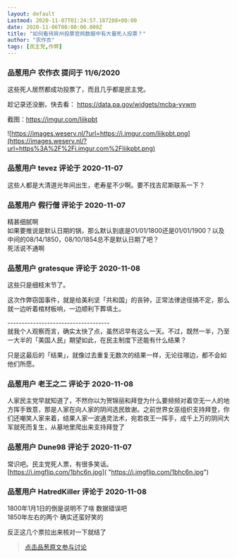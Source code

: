 ```yaml
---
layout: default
Lastmod: 2020-11-07T01:24:57.187208+00:00
date: 2020-11-06T00:00:00.000Z
title: "如何看待宾州投票官网数据中有大量死人投票？"
author: "农作衣"
tags: [民主党,作弊]
---
```



### 品葱用户 **农作衣** 提问于 11/6/2020
    
这些死人居然都成功投票了，而且几乎都是民主党。  
  
趁记录还没删，快去看： https://data.pa.gov/widgets/mcba-yywm  
  
截图：https://imgur.com/Iiikpbt  
  
  
  
![https://images.weserv.nl/?url=https://i.imgur.com/Iiikpbt.png](https://images.weserv.nl/?url=https%3A%2F%2Fi.imgur.com%2FIiikpbt.png)
    
                

### 品葱用户 **tevez** 评论于 2020-11-07
        
这些人都是大清道光年间出生，老寿星不少啊。要不找吉尼斯联系一下？
        
                

### 品葱用户 **假行僧** 评论于 2020-11-07
        
精甚细腻啊  
如果要推说是默认日期的锅，那么默认到底是01/01/1800还是01/01/1900？以及中间的08/14/1850，08/10/1854总不是默认日期了吧？  
死活说不通啊
        
                

### 品葱用户 **gratesque** 评论于 2020-11-08
        
这些只是细枝末节了。  
  
这次作弊窃国事件，就是给美利坚「共和国」的丧钟，正常法律途径搞不定，那么就一边听着棺材板响，一边顺利下葬填土。  
  
\------------------------------------  
就我个人观察而言，确实太快了点，虽然迟早有这么一天。不过，既然一半，乃至一大半的「美国人民」期望如此，在民主制度下还能有什么结果？  
  
只是这最后的「结果」，就像过去重复无数次的结果一样，无论往哪边，都不会如他们所愿。
        
                

### 品葱用户 **老王之二** 评论于 2020-11-08
        
人家民主党早就知道了，不然你以为贺锦丽和拜登为什么要频频对着空无一人的地方挥手致意，那是人家在向人家的阴间选民致谢。之前世界女巫组织支持拜登，你们还嘲笑人家来着，结果人家一波通灵法术，宛若夜王一挥手，成千上万的阴间大军就死而复生，从墓地里爬出来支持拜登了
        
                

### 品葱用户 **Dune98** 评论于 2020-11-07
        
常识吧。民主党死人票，有很多笑话。  
[https://i.imgflip.com/1bhc6n.jpg]( "https://i.imgflip.com/1bhc6n.jpg")
        
                

### 品葱用户 **HatredKiller** 评论于 2020-11-08
        
1800年1月1日的倒是说明不了啥 数据错误吧   
1850年左右的两个 确实还蛮好笑的  
  
反正这几个票拉出来核对一下就结了
        
                





> [点击品葱原文参与讨论](https://pincong.rocks/question/33176)

